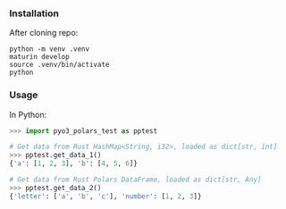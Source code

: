### Installation

After cloning repo:
```
python -m venv .venv
maturin develop
source .venv/bin/activate
python
```

### Usage

In Python:
```python
>>> import pyo3_polars_test as pptest

# Get data from Rust HashMap<String, i32>, loaded as dict[str, int]
>>> pptest.get_data_1()
{'a': [1, 2, 3], 'b': [4, 5, 6]}

# Get data from Rust Polars DataFrame, loaded as dict[str, Any]
>>> pptest.get_data_2()
{'letter': ['a', 'b', 'c'], 'number': [1, 2, 3]}
```
